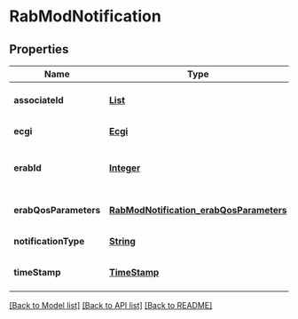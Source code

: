 # RabModNotification
## Properties

Name | Type | Description | Notes
------------ | ------------- | ------------- | -------------
**associateId** | [**List**](AssociateId.md) | 0 to N identifiers to bind the event for a specific UE or flow.  | [optional] [default to null]
**ecgi** | [**Ecgi**](Ecgi.md) |  | [default to null]
**erabId** | [**Integer**](integer.md) | The attribute that uniquely identifies a Radio Access bearer for specific UE as defined in ETSI TS 136 413 [i.3]. | [default to null]
**erabQosParameters** | [**RabModNotification_erabQosParameters**](RabModNotification_erabQosParameters.md) |  | [optional] [default to null]
**notificationType** | [**String**](string.md) | Shall be set to \&quot;RabModNotification\&quot;. | [default to null]
**timeStamp** | [**TimeStamp**](TimeStamp.md) |  | [optional] [default to null]

[[Back to Model list]](../README.md#documentation-for-models) [[Back to API list]](../README.md#documentation-for-api-endpoints) [[Back to README]](../README.md)

